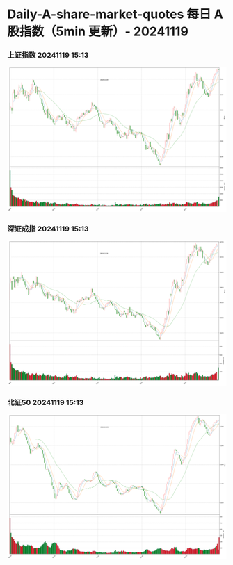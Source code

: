 
# Daily-A-share-market-quotes 每日 A 股指数（5min 更新）- 20241119

### 上证指数 20241119 15:13
![](./fig/2024/11/20241119-sh000001.png)

### 深证成指 20241119 15:13
![](./fig/2024/11/20241119-sz399001.png)

### 北证50 20241119 15:13
![](./fig/2024/11/20241119-bj899050.png)

